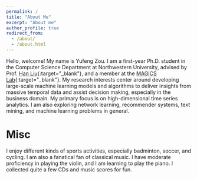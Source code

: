 ```yaml
---
permalink: /
title: "About Me"
excerpt: "About me"
author_profile: true
redirect_from: 
  - /about/
  - /about.html
---
```


Hello, welcome! My name is Yufeng Zou. I am a first-year Ph.D. student in the Computer Science Department at Northwestern University,
advised by Prof. [Han Liu](https://www.mccormick.northwestern.edu/research-faculty/directory/profiles/liu-han.html){:target="_blank"}, 
and a member at the [MAGICS Lab](http://magics.cs.northwestern.edu/index.html){:target="_blank"}. 
My research interests center around developing large-scale machine learning models and algorithms to deliver insights from massive temporal data and assist decision making, especially in the business domain.
My primary focus is on high-dimensional time series analytics. I am also exploring network learning, recommender systems, text mining, and machine learning problems in general. 


Misc
======
I enjoy different kinds of sports activities, especially badminton, soccer, and cycling. I am also a fanatical fan of classical music. 
I have moderate proficiency in playing the violin, and I am learning to play the piano. I collected quite a few CDs and music scores for fun.
